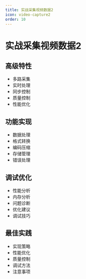 ```yaml
---
title: 实战采集视频数据2
icon: video-capture2
order: 10
---
```


# 实战采集视频数据2

## 高级特性
- 多路采集
- 实时处理
- 同步控制
- 质量控制
- 性能优化

## 功能实现
- 数据处理
- 格式转换
- 编码压缩
- 存储管理
- 错误处理

## 调试优化
- 性能分析
- 内存分析
- 问题诊断
- 优化建议
- 调试技巧

## 最佳实践
- 实现策略
- 性能优化
- 质量控制
- 调试方法
- 注意事项
